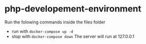 # php-developement-environment
Run the folowing commands inside the files folder  
- run with `docker-compose up -d`  
- stop with `docker-compose down`
The server will run at 127.0.0.1
